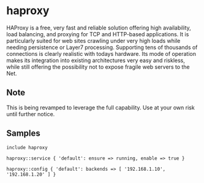 haproxy
=======

HAProxy is a free, very fast and reliable solution offering high availability,
load balancing, and proxying for TCP and HTTP-based applications. It is
particularly suited for web sites crawling under very high loads while needing
persistence or Layer7 processing. Supporting tens of thousands of connections
is clearly realistic with todays hardware. Its mode of operation makes its
integration into existing architectures very easy and riskless, while still
offering the possibility not to expose fragile web servers to the Net.

Note
----

This is being revamped to leverage the full capability. Use at your own risk
until further notice.

Samples
-------
```
include haproxy
```
```
haproxy::service { 'default': ensure => running, enable => true }
```
```
haproxy::config { 'default': backends => [ '192.168.1.10', '192.168.1.20' ] }
```
